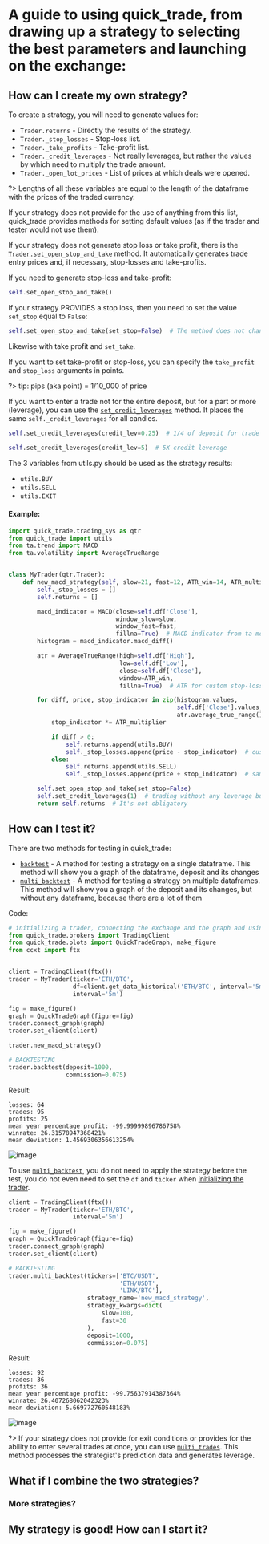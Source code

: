 # A guide to using quick_trade, from drawing up a strategy to selecting the best parameters and launching on the exchange:

## How can I create my own strategy?

To create a strategy, you will need to generate values for:

- `Trader.returns` - Directly the results of the strategy.
- `Trader._stop_losses` - Stop-loss list.
- `Trader._take_profits` - Take-profit list.
- `Trader._credit_leverages` - Not really leverages, but rather the values by which need to multiply the trade amount.
- `Trader._open_lot_prices` - List of prices at which deals were opened.

?> Lengths of all these variables are equal to the length of the dataframe with the prices of the traded currency.

If your strategy does not provide for the use of anything from this list, quick_trade provides methods for setting default values (as if the trader and tester would not use them).

If your strategy does not generate stop loss or take profit, there is the
[`Trader.set_open_stop_and_take`](https://vladkochetov007.github.io/quick_trade/#/docs/quick_trade/trading_sys?id=set_open_stop_and_take)
method. It automatically generates trade entry prices and, if necessary, stop-losses and take-profits.

If you need to generate stop-loss and take-profit:

```python
self.set_open_stop_and_take()
```

If your strategy PROVIDES a stop loss, then you need to set the value `set_stop` equal to `False`:

```python
self.set_open_stop_and_take(set_stop=False)  # The method does not change or set stop-loss.
```

Likewise with take profit and `set_take`.

If you want to set take-profit or stop-loss, you can specify the `take_profit` and `stop_loss` arguments in points.

?> tip: pips (aka point) = 1/10_000 of price

If you want to enter a trade not for the entire deposit, but for a part or more (leverage), you can use the
[`set_credit_leverages`](https://vladkochetov007.github.io/quick_trade/#/docs/quick_trade/trading_sys?id=set_credit_leverages)
method. It places the same `self._credit_leverages` for all candles.

```python
self.set_credit_leverages(credit_lev=0.25)  # 1/4 of deposit for trade
```

```python
self.set_credit_leverages(credit_lev=5)  # 5X credit leverage
```

The 3 variables from utils.py should be used as the strategy results:

- `utils.BUY`
- `utils.SELL`
- `utils.EXIT`

#### Example:

```python
import quick_trade.trading_sys as qtr
from quick_trade import utils
from ta.trend import MACD
from ta.volatility import AverageTrueRange


class MyTrader(qtr.Trader):
    def new_macd_strategy(self, slow=21, fast=12, ATR_win=14, ATR_multiplier=5):
        self._stop_losses = []
        self.returns = []

        macd_indicator = MACD(close=self.df['Close'],
                              window_slow=slow,
                              window_fast=fast,
                              fillna=True)  # MACD indicator from ta module
        histogram = macd_indicator.macd_diff()

        atr = AverageTrueRange(high=self.df['High'],
                               low=self.df['Low'],
                               close=self.df['Close'],
                               window=ATR_win,
                               fillna=True)  # ATR for custom stop-loss

        for diff, price, stop_indicator in zip(histogram.values,
                                               self.df['Close'].values,
                                               atr.average_true_range().values):
            stop_indicator *= ATR_multiplier

            if diff > 0:
                self.returns.append(utils.BUY)
                self._stop_losses.append(price - stop_indicator)  # custom ATR stop-loss
            else:
                self.returns.append(utils.SELL)
                self._stop_losses.append(price + stop_indicator)  # same

        self.set_open_stop_and_take(set_stop=False)
        self.set_credit_leverages(1)  # trading without any leverage but for all deposit
        return self.returns  # It's not obligatory

```

## How can I test it?

There are two methods for testing in quick_trade:

- [`backtest`](https://vladkochetov007.github.io/quick_trade/#/docs/quick_trade/trading_sys?id=backtest) - A method for testing a strategy on a single dataframe. This method will show you a graph of the dataframe,
  deposit and its changes
- [`multi_backtest`](https://vladkochetov007.github.io/quick_trade/#/docs/quick_trade/trading_sys?id=multi_backtest) - A method for testing a strategy on multiple dataframes. This method will show you a graph of the
  deposit and its changes, but without any dataframe, because there are a lot of them

Code:

```python
# initializing a trader, connecting the exchange and the graph and using the strategy.
from quick_trade.brokers import TradingClient
from quick_trade.plots import QuickTradeGraph, make_figure
from ccxt import ftx


client = TradingClient(ftx())
trader = MyTrader(ticker='ETH/BTC',
                  df=client.get_data_historical('ETH/BTC', interval='5m'),
                  interval='5m')

fig = make_figure()
graph = QuickTradeGraph(figure=fig)
trader.connect_graph(graph)
trader.set_client(client)

trader.new_macd_strategy()

# BACKTESTING
trader.backtest(deposit=1000,
                commission=0.075)
```

Result:

```commandline
losses: 64
trades: 95
profits: 25
mean year percentage profit: -99.99999896786758%
winrate: 26.31578947368421%
mean deviation: 1.4569306356613254%
```

![image](https://raw.githubusercontent.com/VladKochetov007/quick_trade/master/img/simple_backtest_example.png)

To use [`multi_backtest`](https://vladkochetov007.github.io/quick_trade/#/docs/quick_trade/trading_sys?id=multi_backtest), you do not need to apply the strategy before the test, you do not even need to set
the `df` and `ticker` when [initializing the trader](https://vladkochetov007.github.io/quick_trade/#/docs/quick_trade/trading_sys?id=trader).

```python
client = TradingClient(ftx())
trader = MyTrader(ticker='ETH/BTC',
                  interval='5m')

fig = make_figure()
graph = QuickTradeGraph(figure=fig)
trader.connect_graph(graph)
trader.set_client(client)

# BACKTESTING
trader.multi_backtest(tickers=['BTC/USDT',
                               'ETH/USDT',
                               'LINK/BTC'],
                      strategy_name='new_macd_strategy',
                      strategy_kwargs=dict(
                          slow=100,
                          fast=30
                      ),
                      deposit=1000,
                      commission=0.075)
```

Result:

```commandline
losses: 92
trades: 36
profits: 36
mean year percentage profit: -99.75637914387364%
winrate: 26.407268062042323%
mean deviation: 5.669772760548183%
```

![image](https://github.com/VladKochetov007/quick_trade/blob/master/img/multi_backtest_example.png?raw=true)

?> If your strategy does not provide for exit conditions or provides for the ability to enter several trades 
at once, you can use [`multi_trades`](https://vladkochetov007.github.io/quick_trade/#/docs/quick_trade/trading_sys?id=multi_trades).
This method processes the strategist's prediction data and generates leverage.

## What if I combine the two strategies?

### More strategies?

## My strategy is good! How can I start it?
